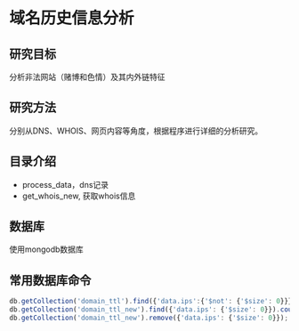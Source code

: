 # 域名历史信息分析

## 研究目标
分析非法网站（赌博和色情）及其内外链特征

## 研究方法
分别从DNS、WHOIS、网页内容等角度，根据程序进行详细的分析研究。


## 目录介绍
* process_data，dns记录
* get_whois_new, 获取whois信息


## 数据库
使用mongodb数据库


## 常用数据库命令
```js
db.getCollection('domain_ttl').find({'data.ips':{'$not': {'$size': 0}}}).count(); //查询不为空的列表
db.getCollection('domain_ttl_new').find({'data.ips': {'$size': 0}}).count(); //查询为空的列表
db.getCollection('domain_ttl_new').remove({'data.ips': {'$size': 0}});  //查询列表为空的记录
```